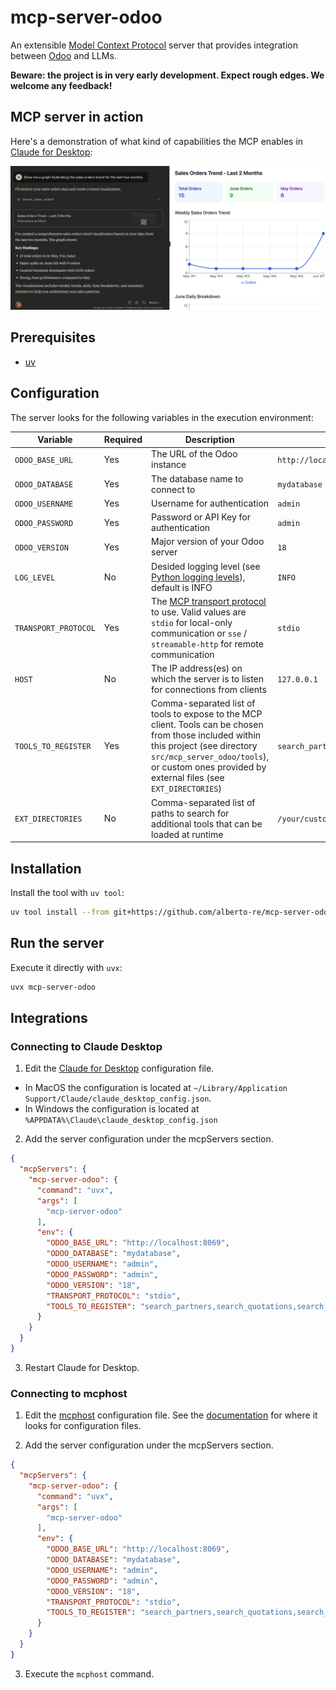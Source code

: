 # mcp-server-odoo

An extensible [Model Context Protocol](https://modelcontextprotocol.io) server that provides integration between [Odoo](https://www.odoo.com) and LLMs.

**Beware: the project is in very early development. Expect rough edges. We welcome any feedback!**

## MCP server in action

Here's a demonstration of what kind of capabilities the MCP enables in [Claude for Desktop](https://claude.ai/download):

![MCP in action](screenshots/claude_sales_trend.png)

## Prerequisites

- [uv](https://docs.astral.sh/uv/getting-started/installation/)

## Configuration

The server looks for the following variables in the execution environment:

| Variable | Required | Description | Example |
|----------|----------|-------------|---------|
| `ODOO_BASE_URL` | Yes | The URL of the Odoo instance | `http://localhost:8069` |
| `ODOO_DATABASE` | Yes | The database name to connect to | `mydatabase` |
| `ODOO_USERNAME` | Yes | Username for authentication | `admin` |
| `ODOO_PASSWORD` | Yes | Password or API Key for authentication | `admin` |
| `ODOO_VERSION` | Yes | Major version of your Odoo server | `18` |
| `LOG_LEVEL` | No | Desided logging level (see [Python logging levels](https://docs.python.org/3/library/logging.html#logging-levels)), default is INFO | `INFO` |
| `TRANSPORT_PROTOCOL` | Yes | The [MCP transport protocol](https://modelcontextprotocol.io/docs/concepts/transports) to use. Valid values are `stdio` for local-only communication or `sse` / `streamable-http` for remote communication | `stdio` |
| `HOST` | No | The IP address(es) on which the server is to listen for connections from clients | `127.0.0.1` |
| `TOOLS_TO_REGISTER` | Yes | Comma-separated list of tools to expose to the MCP client. Tools can be chosen from those included within this project (see directory `src/mcp_server_odoo/tools`), or custom ones provided by external files (see `EXT_DIRECTORIES`) | `search_partners,search_quotations,search_sales_orders,search_customer_invoices` |
| `EXT_DIRECTORIES` | No | Comma-separated list of paths to search for additional tools that can be loaded at runtime | `/your/custom/path` |

## Installation

Install the tool with `uv tool`:

```sh
uv tool install --from git+https://github.com/alberto-re/mcp-server-odoo mcp-server-odoo
```

## Run the server

Execute it directly with `uvx`:

```sh
uvx mcp-server-odoo
```

## Integrations

### Connecting to Claude Desktop

1. Edit the [Claude for Desktop](https://claude.ai/download) configuration file.
  - In MacOS the configuration is located at `~/Library/Application Support/Claude/claude_desktop_config.json`.
  - In Windows the configuration is located at `%APPDATA%\Claude\claude_desktop_config.json`

2. Add the server configuration under the mcpServers section.

```json
{
  "mcpServers": {
    "mcp-server-odoo": {
      "command": "uvx",
      "args": [
        "mcp-server-odoo"
      ],
      "env": {
        "ODOO_BASE_URL": "http://localhost:8069",
        "ODOO_DATABASE": "mydatabase",
        "ODOO_USERNAME": "admin",
        "ODOO_PASSWORD": "admin",
        "ODOO_VERSION": "18",
        "TRANSPORT_PROTOCOL": "stdio",
        "TOOLS_TO_REGISTER": "search_partners,search_quotations,search_sales_orders,search_customer_invoices"
      }
    }
  }
}
```

3. Restart Claude for Desktop.

### Connecting to mcphost

1. Edit the [mcphost](https://github.com/mark3labs/mcphost) configuration file. See the [documentation](https://github.com/mark3labs/mcphost?tab=readme-ov-file#mcp-server) for where it looks for configuration files.

2. Add the server configuration under the mcpServers section.

```json
{
  "mcpServers": {
    "mcp-server-odoo": {
      "command": "uvx",
      "args": [
        "mcp-server-odoo"
      ],
      "env": {
        "ODOO_BASE_URL": "http://localhost:8069",
        "ODOO_DATABASE": "mydatabase",
        "ODOO_USERNAME": "admin",
        "ODOO_PASSWORD": "admin",
        "ODOO_VERSION": "18",
        "TRANSPORT_PROTOCOL": "stdio",
        "TOOLS_TO_REGISTER": "search_partners,search_quotations,search_sales_orders,search_customer_invoices"
      }
    }
  }
}
```

3. Execute the `mcphost` command.
